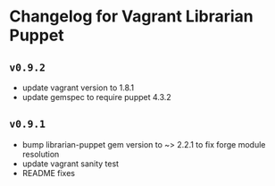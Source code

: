 Changelog for Vagrant Librarian Puppet
===

`v0.9.2`
--

* update vagrant version to 1.8.1
* update gemspec to require puppet 4.3.2


`v0.9.1`
--

* bump librarian-puppet gem version to ~> 2.2.1 to fix forge module resolution
* update vagrant sanity test
* README fixes

